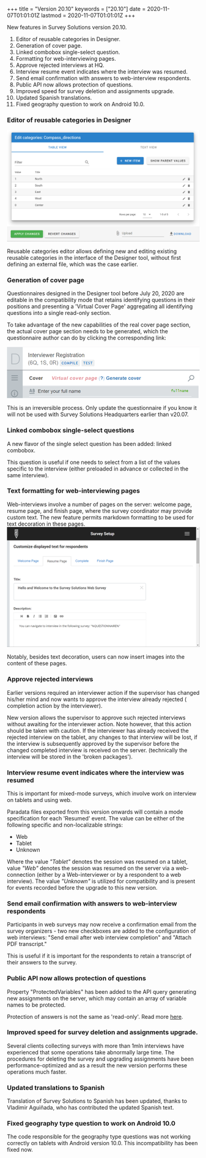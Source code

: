 +++
title = "Version 20.10"
keywords = ["20.10"]
date = 2020-11-07T01:01:01Z
lastmod = 2020-11-07T01:01:01Z
+++

New features in Survey Solutions version 20.10.

1. Editor of reusable categories in Designer.
2. Generation of cover page.
3. Linked combobox single-select question.
4. Formatting for web-interviewing pages.
5. Approve rejected interviews at HQ.
6. Interview resume event indicates where the interview was resumed.
7. Send email confirmation with answers to web-interview respondents.
8. Public API now allows protection of questions.
9. Improved speed for survey deletion and assignments upgrade.
10. Updated Spanish translations.
11. Fixed geography question to work on Android 10.0.


### Editor of reusable categories in Designer

![Categories editor](images/categories_editor.png)

Reusable categories editor allows defining new and editing existing reusable
categories in the interface of the Designer tool, without first defining an
external file, which was the case earlier.

### Generation of cover page

Questionnaires designed in the Designer tool before July 20, 2020 are editable
in the compatibility mode that retains identifying questions in their positions
and presenting a 'Virtual Cover Page' aggregating all identifying questions into
a single read-only section.

To take advantage of the new capabilities of the real cover page section, the
actual cover page section needs to be generated, which the questionnaire author
can do by clicking the corresponding link:

![Generate cover page](images/generate_cover_page.png)

This is an irreversible process. Only update the questionnaire if you know it
will not be used with Survey Solutions Headquarters earlier than v20.07.

### Linked combobox single-select questions

A new flavor of the single select question has been added: linked combobox.

This question is useful if one needs to select from a list of the values
specific to the interview (either preloaded in advance or collected in
the same interview).

### Text formatting for web-interviewing pages

Web-interviews involve a number of pages on the server: welcome page,
resume page, and finish page, where the survey coordinator may provide
custom text. The new feature permits markdown formatting to be used for
text decoration in these pages.
![HTML formatting](images/formatting_pages.png)

Notably, besides text decoration, users can now insert images into the
content of these pages.

### Approve rejected interviews

Earlier versions required an interviewer action if the supervisor has changed
his/her mind and now wants to approve the interview already rejected (
completion action by the interviewer).

New version allows the supervisor to approve such rejected interviews without
awaiting for the interviewer action. Note however, that this action should be
taken with caution. If the interviewer has already received the rejected
interview on the tablet, any changes to that interview will be lost, if the
interview is subsequently approved by the supervisor before the changed
completed interview is received on the server. (technically the interview will
be stored in the 'broken packages').

### Interview resume event indicates where the interview was resumed
This is important for mixed-mode surveys, which involve work on interview on
tablets and using web.

Paradata files exported from this version onwards will contain a mode
specification for each 'Resumed' event. The value can be either of the
following specific and non-localizable strings:

- Web
- Tablet
- Unknown

Where the value *"Tablet"* denotes the session was resumed on a tablet, value
*"Web"* denotes the session was resumed on the server via a web-connection
(either by a Web-interviewer or by a respondent to a web interview). The value
*"Unknown"* is utilized for compatibility and is present for events recorded
before the upgrade to this new version.

### Send email confirmation with answers to web-interview respondents

Participants in web surveys may now receive a confirmation email from the survey
organizers - two new checkboxes are added to the configuration of web interviews:
"Send email after web interview completion" and "Attach PDF transcript."

This is useful if it is important for the respondents to retain a transcript of
their answers to the survey.

### Public API now allows protection of questions

Property "ProtectedVariables" has been added to the API query generating new
assignments on the server, which may contain an array of variable names to be
protected.

Protection of answers is not the same as 'read-only'. Read more [here](/headquarters/preloading/protecting-pre-loaded-answers/).

### Improved speed for survey deletion and assignments upgrade.

Several clients collecting surveys with more than 1mln interviews have
experienced that some operations take abnormally large time. The procedures for
deleting the survey and upgrading assignments have been performance-optimized
and as a result the new version performs these operations much faster.

### Updated translations to Spanish

Translation of Survey Solutions to Spanish has been updated, thanks to Vladimir Aguiñada, who has
contributed the updated Spanish text.

### Fixed geography type question to work on Android 10.0

The code responsible for the geography type questions was not working correctly
on tablets with Android version 10.0. This incompatibility has been fixed now.
